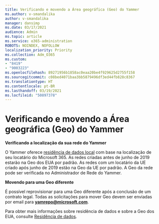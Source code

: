 ```yaml
---
title: Verificando e movendo a Área geográfica (Geo) do Yammer
ms.author: v-smandalika
author: v-smandalika
manager: dansimp
ms.date: 03/17/2021
audience: Admin
ms.topic: article
ms.service: o365-administration
ROBOTS: NOINDEX, NOFOLLOW
localization_priority: Priority
ms.collection: Adm_O365
ms.custom:
- "8419"
- "9003223"
ms.openlocfilehash: 89271956b1858ac0eaa20be4f929625d2755f158
ms.sourcegitcommit: c08bed4071baa3bb5879496df3ed44fb828c8367
ms.translationtype: HT
ms.contentlocale: pt-BR
ms.lasthandoff: 03/19/2021
ms.locfileid: "50897378"
---
```

# <a name="checking-and-moving-yammer-geo"></a>Verificando e movendo a Área geográfica (Geo) do Yammer

**Verificando a localização da sua rede do Yammer**

O Yammer oferece [residência de dados local](https://docs.microsoft.com/yammer/manage-security-and-compliance/data-residency) com base na localização de seu locatário do Microsoft 365. As redes criadas antes de junho de 2019 estarão na Geo dos EUA por padrão. As redes com um locatário da UE criado após junho de 2019 estão na Geo da UE por padrão. A Geo da rede pode ser verificada no Administrador de Rede do Yammer.

**Movendo para uma Geo diferente**

É possível reprovisionar para uma Geo diferente após a conclusão de um contrato legal. Todas as solicitações para mover Geo devem ser enviadas por email para **yamrepo@microsoft.com**.

Para obter mais informações sobre residência de dados e sobre a Geo dos EUA, consulte [Residência de dados](https://docs.microsoft.com/yammer/manage-security-and-compliance/data-residency).
